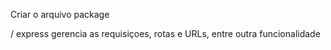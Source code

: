 Criar o arquivo package 

/ express gerencia as requisiçoes, rotas e URLs, entre outra funcionalidade
